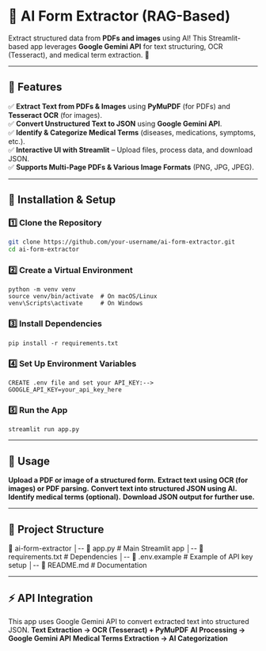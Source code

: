 # 📝 AI Form Extractor (RAG-Based)

Extract structured data from **PDFs and images** using AI! This Streamlit-based app leverages **Google Gemini API** for text structuring, OCR (Tesseract), and medical term extraction. 🚀

---

## 📌 Features

✅ **Extract Text from PDFs & Images** using **PyMuPDF** (for PDFs) and **Tesseract OCR** (for images).  
✅ **Convert Unstructured Text to JSON** using **Google Gemini API**.  
✅ **Identify & Categorize Medical Terms** (diseases, medications, symptoms, etc.).  
✅ **Interactive UI with Streamlit** – Upload files, process data, and download JSON.  
✅ **Supports Multi-Page PDFs & Various Image Formats** (PNG, JPG, JPEG).  

---

## 🚀 Installation & Setup

### **1️⃣ Clone the Repository**
```bash
git clone https://github.com/your-username/ai-form-extractor.git
cd ai-form-extractor
```
### **2️⃣ Create a Virtual Environment**
```
python -m venv venv
source venv/bin/activate  # On macOS/Linux
venv\Scripts\activate     # On Windows
```
### **3️⃣ Install Dependencies**
```
pip install -r requirements.txt
```
### **4️⃣ Set Up Environment Variables**
```
CREATE .env file and set your API_KEY:-->
GOOGLE_API_KEY=your_api_key_here
```
### **5️⃣ Run the App**
```
streamlit run app.py
```
---

## 🎯 Usage
**Upload a PDF or image of a structured form.**
**Extract text using OCR (for images) or PDF parsing.**
**Convert text into structured JSON using AI.**
**Identify medical terms (optional).**
**Download JSON output for further use.**

---

## 📂 Project Structure
📂 ai-form-extractor
│-- 📜 app.py                # Main Streamlit app
│-- 📜 requirements.txt      # Dependencies
│-- 📜 .env.example          # Example of API key setup
│-- 📜 README.md             # Documentation

---

## ⚡ API Integration
This app uses Google Gemini API to convert extracted text into structured JSON.
**Text Extraction → OCR (Tesseract) + PyMuPDF**
**AI Processing → Google Gemini API**
**Medical Terms Extraction → AI Categorization**
